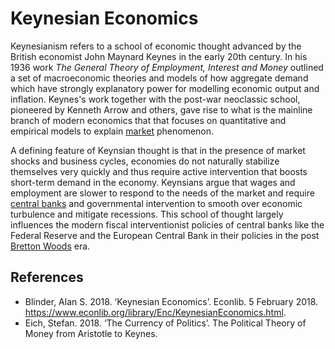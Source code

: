 # Keynesian Economics
Keynesianism refers to a school of economic thought advanced by the British economist John Maynard Keynes in the early 20th century. In his 1936 work *The General Theory of Employment, Interest and Money* outlined a set of macroeconomic theories and models of how aggregate demand which have strongly explanatory power for modelling economic output and inflation. Keynes's work together with the post-war neoclassic school, pioneered by Kenneth Arrow and others, gave rise to what is the mainline branch of modern economics that that focuses on quantitative and empirical models to explain [market](../market.md) phenomenon.

A defining feature of Keynsian thought is that in the presence of market shocks and business cycles, economies do not naturally stabilize themselves very quickly and thus require active intervention that boosts short-term demand in the economy. Keynsians argue that wages and employment are slower to respond to the needs of the market and require [central banks](../central-banks.md) and governmental intervention to smooth over economic turbulence and mitigate recessions. This school of thought largely influences the modern fiscal interventionist policies of central banks like the Federal Reserve and the European Central Bank in their policies in the post [Bretton Woods](../bretton-woods.md) era.

## References
* Blinder, Alan S. 2018. ‘Keynesian Economics’. Econlib. 5 February 2018. https://www.econlib.org/library/Enc/KeynesianEconomics.html.
* Eich, Stefan. 2018. ‘The Currency of Politics’. The Political Theory of Money from Aristotle to Keynes.